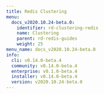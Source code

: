 ```yaml
---
title: Redis Clustering
menu:
  docs_v2020.10.24-beta.0:
    identifier: rd-clustering-redis
    name: Clustering
    parent: rd-redis-guides
    weight: 25
menu_name: docs_v2020.10.24-beta.0
info:
  cli: v0.14.0-beta.4
  community: v0.14.0-beta.4
  enterprise: v0.1.0-beta.4
  installer: v0.14.0-beta.4
  version: v2020.10.24-beta.0
---
```


